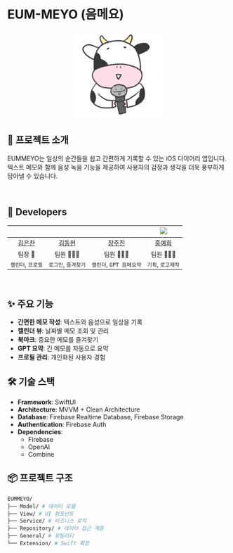# EUM-MEYO (음메요)

<p align="center">
  <img src="EUMMEYO/Assets.xcassets/AppIcon.appiconset/1024.png" width="200">
</p>

## 📱 프로젝트 소개

EUMMEYO는 일상의 순간들을 쉽고 간편하게 기록할 수 있는 iOS 다이어리 앱입니다. 
텍스트 메모와 함께 음성 녹음 기능을 제공하여 사용자의 감정과 생각을 더욱 풍부하게 담아낼 수 있습니다.

<br/>

## 🍎 Developers

<img width="160px" src=""/> | <img width="160px" src=""/> | <img width="160px" src=""/> | <img width="160px" src="h"/> |
|:-----:|:-----:|:-----:|:-----:|
| [김은찬](https://github.com/evanKim1999) | [김동현](https://github.com/indextrown) | [장주진](https://github.com/TripleJ709) | [홍예희](https://github.com/HongYehee) |
|팀장 👑|팀원 👨🏻‍💻|팀원 👨🏻‍💻|팀원 👨🏻‍💻|
|`캘린더`, `프로필`|`로그인`, `즐겨찾기`| `캘린더`, `GPT 음메요약` |`기획`, `로고제작`|
</div>
<br/>

## ✨ 주요 기능

- **간편한 메모 작성**: 텍스트와 음성으로 일상을 기록
- **캘린더 뷰**: 날짜별 메모 조회 및 관리
- **북마크**: 중요한 메모를 즐겨찾기
- **GPT 요약**: 긴 메모를 자동으로 요약
- **프로필 관리**: 개인화된 사용자 경험

## 🛠 기술 스택

- **Framework**: SwiftUI
- **Architecture**: MVVM + Clean Architecture
- **Database**: Firebase Realtime Database, Firebase Storage
- **Authentication**: Firebase Auth
- **Dependencies**:
  - Firebase
  - OpenAI
  - Combine

## 📦 프로젝트 구조
```bash
EUMMEYO/
├── Model/ # 데이터 모델
├── View/ # UI 컴포넌트
├── Service/ # 비즈니스 로직
├── Repository/ # 데이터 접근 계층
├── General/ # 유틸리티
└── Extension/ # Swift 확장
```




